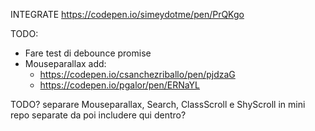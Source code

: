 INTEGRATE
https://codepen.io/simeydotme/pen/PrQKgo

TODO:
 - Fare test di debounce promise
 - Mouseparallax add:
   - https://codepen.io/csanchezriballo/pen/pjdzaG
   - https://codepen.io/pgalor/pen/ERNaYL

TODO?
separare Mouseparallax, Search, ClassScroll e ShyScroll in mini repo separate da poi includere qui dentro?

